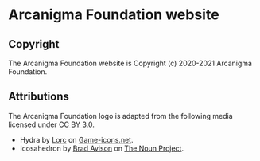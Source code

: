 # Arcanigma Foundation website

## Copyright

The Arcanigma Foundation website is Copyright (c) 2020-2021 Arcanigma Foundation.

## Attributions

The Arcanigma Foundation logo is adapted from the following media licensed under [CC BY 3.0](https://creativecommons.org/licenses/by/3.0).
+ Hydra by [Lorc](https://game-icons.net/1x1/lorc/hydra.html) on [Game-icons.net](https://game-icons.net/).
+ Icosahedron by [Brad Avison](https://thenounproject.com/term/icosahedron/2840746) on [The Noun Project](https://thenounproject.com/).

